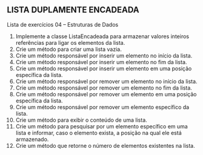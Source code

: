 ## LISTA DUPLAMENTE ENCADEADA
  Lista de exercícios 04 – Estruturas de Dados
1. Implemente a classe ListaEncadeada para armazenar valores inteiros referências para ligar os elementos da lista.
2. Crie um método para criar uma lista vazia.
3. Crie um método responsável por inserir um elemento no início da lista.
4. Crie um método responsável por inserir um elemento no fim da lista.
5. Crie um método responsável por inserir um elemento em uma posição específica da lista.
6. Crie um método responsável por remover um elemento no início da lista.
7. Crie um método responsável por remover um elemento no fim da lista.
8. Crie um método responsável por remover um elemento em uma posição específica da lista.
9. Crie um método responsável por remover um elemento específico da lista.
10. Crie um método para exibir o conteúdo de uma lista.
11. Crie um método para pesquisar por um elemento específico em uma lista e informar, caso o elemento exista, a posição na qual ele está armazenado.
12. Crie um método que retorne o número de elementos existentes na lista.
